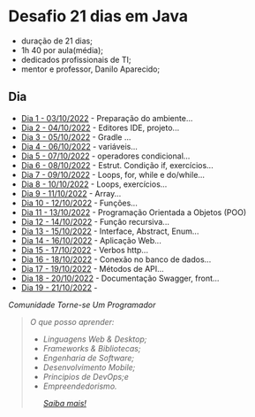 # Desafio 21 dias em Java
- duração de 21 dias;
- 1h 40 por aula(média);
- dedicados profissionais de TI;
- mentor e professor, Danilo Aparecido;

## Dia
- [Dia 1 - 03/10/2022](./aulas/dia1/README.md) - Preparação do ambiente...
- [Dia 2 - 04/10/2022](./aulas/dia2/README.md) - Editores IDE, projeto...
- [Dia 3 - 05/10/2022](./aulas/dia3/README.md) - Gradle ...
- [Dia 4 - 06/10/2022](./aulas/dia4/README.md) - variáveis...
- [Dia 5 - 07/10/2022](./aulas/dia5/README.md) - operadores condicional...
- [Dia 6 - 08/10/2022](./aulas/dia6/README.md) - Estrut. Condição if, exercícios...
- [Dia 7 - 09/10/2022](./aulas/dia7/README.md) - Loops, for, while e do/while...
- [Dia 8 - 10/10/2022](./aulas/dia8/README.md) - Loops, exercícios...
- [Dia 9 - 11/10/2022](./aulas/dia9/README.md) - Array...
- [Dia 10 - 12/10/2022](./aulas/dia10/README.md) - Funções...
- [Dia 11 - 13/10/2022](./aulas/dia11/README.md) - Programação Orientada a Objetos (POO)
- [Dia 12 - 14/10/2022](./aulas/dia12/README.md) - Função recursiva...
- [Dia 13 - 15/10/2022](./aulas/dia13/README.md) - Interface, Abstract, Enum...
- [Dia 14 - 16/10/2022](./aulas/dia14/README.md) - Aplicação Web...
- [Dia 15 - 17/10/2022](./aulas/dia15/README.md) - Verbos http...
- [Dia 16 - 18/10/2022](./aulas/dia16/README.md) - Conexão no banco de dados...
- [Dia 17 - 19/10/2022](./aulas/dia17/README.md) - Métodos de API...
- [Dia 18 - 20/10/2022](./aulas/dia18/README.md) - Documentação Swagger, front...
- [Dia 19 - 21/10/2022](./aulas/dia19/README.md) - 


<i> Comunidade Torne-se Um Programador
>O que posso aprender:
>- Linguagens Web & Desktop;
>- Frameworks & Bibliotecas;
>- Engenharia de Software;
>- Desenvolvimento Mobile;
>- Principios de DevOps;e
>- Empreendedorismo.<p>
>[Saiba mais!](http://cursos.torneseumprogramador.com.br/?ref=V71802991F)
